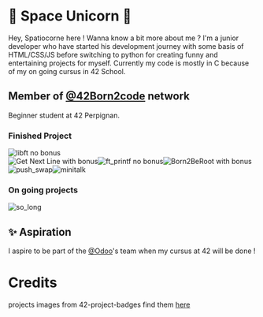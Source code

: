 # 🚀 Space Unicorn 🦄
Hey, Spatiocorne here !
Wanna know a bit more about me ?
I'm a junior developer who have started his development journey with some basis of HTML/CSS/JS before switching to python for creating funny and entertaining projects for myself.
Currently my code is mostly in C because of my on going cursus in 42 School.


## Member of [@42Born2code](https://github.com/42School) network
Beginner student at 42 Perpignan.
### Finished Project

<img alt="libft no bonus" src="https://github.com/ayogun/42-project-badges/blob/main/badges/libfte.png"></br><img alt="Get Next Line with bonus" src="https://github.com/ayogun/42-project-badges/blob/main/badges/get_next_linem.png"><img alt="ft_printf no bonus" src="https://github.com/ayogun/42-project-badges/blob/main/badges/ft_printfe.png"><img alt="Born2BeRoot with bonus" src="https://github.com/ayogun/42-project-badges/blob/main/badges/born2berootm.png"></br><img alt="push_swap" src="https://github.com/ayogun/42-project-badges/blob/main/badges/push_swape.png"><img alt="minitalk" src="https://github.com/ayogun/42-project-badges/blob/main/badges/minitalkm.png">

### On going projects

<img alt="so_long" src="https://github.com/ayogun/42-project-badges/blob/main/badges/so_longe.png">

## ✨ Aspiration
I aspire to be part of the [@Odoo](https://github.com/odoo/odoo)'s team when my cursus at 42 will be done !

# Credits
projects images from 42-project-badges find them [here](https://github.com/ayogun/42-project-badges)


<!--
**LeSpatiocorne/LeSpatiocorne** is a ✨ _special_ ✨ repository because its `README.md` (this file) appears on your GitHub profile.

Here are some ideas to get you started:

- 🔭 I’m currently working on ...
- 🌱 I’m currently learning ...
- 👯 I’m looking to collaborate on ...
- 🤔 I’m looking for help with ...
- 💬 Ask me about ...
- 📫 How to reach me: ...
- 😄 Pronouns: ...
- ⚡ Fun fact: ...
-->
